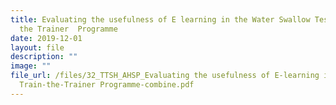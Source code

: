 ```yaml
---
title: Evaluating the usefulness of E learning in the Water Swallow Test Train
  the Trainer  Programme
date: 2019-12-01
layout: file
description: ""
image: ""
file_url: /files/32_TTSH_AHSP_Evaluating the usefulness of E-learning in Test
  Train-the-Trainer Programme-combine.pdf
---
```

